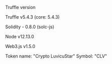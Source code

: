 Truffle version

Truffle v5.4.3 (core: 5.4.3)

Solidity - 0.8.0 (solc-js)

Node v12.13.0

Web3.js v1.5.0


Token name: "Crypto LuvicuStar" Symbol: "CLV"